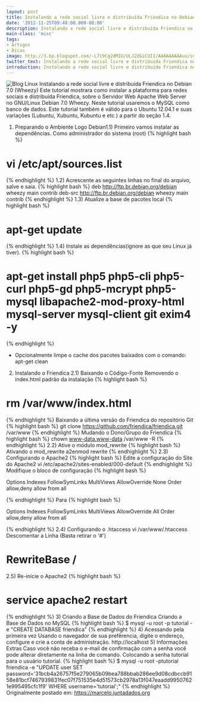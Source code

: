 ```yaml
---
layout: post
title: Instalando a rede social livre e distribuída Friendica no Debian 7.0 (Wheezy)
date: '2012-11-25T09:48:00.000-08:00'
description: Instalando a rede social livre e distribuída Friendica no Debian 7.0 (Wheezy)
main-class: 'misc'
tags:
- Artigos
- Dicas
image: http://3.bp.blogspot.com/-L7i9Cg2dMIU/ULJZdGiCUII/AAAAAAAAAuo/svw8J5lkMcw/s72-c/f-intro.jpg
twitter_text: Instalando a rede social livre e distribuída Friendica no Debian 7.0 (Wheezy)
introduction: Instalando a rede social livre e distribuída Friendica no Debian 7.0 (Wheezy)
---
```

![Blog Linux](http://3.bp.blogspot.com/-L7i9Cg2dMIU/ULJZdGiCUII/AAAAAAAAAuo/svw8J5lkMcw/s320/f-intro.jpg "Blog Linux")
Instalando a rede social livre e distribuída Friendica no Debian 7.0 (Wheezy)
Este tutorial mostrara como instalar a plataforma para redes sociais e distribuída Friendica, sobre o Servidor Web Apache Web Server no GNU/Linux Debian 7.0 Wheezy. Neste tutorial usaremos o MySQL como banco de dados. Este tutorial também é válido para o Ubuntu 12.04.1 e suas variações (Lubuntu, Xubuntu, Kubuntu e etc.) a partir do seção 1.4.
1) Preparando o Ambiente
Logo Debian1.1) Primeiro vamos instalar as dependências. Como administrador do sistema (root)
{% highlight bash %}
# vi /etc/apt/sources.list
{% endhighlight %}
1.2) Acrescente as seguintes linhas no final do arquivo, salve e saia.
{% highlight bash %}
 deb http://ftp.br.debian.org/debian wheezy main contrib
 deb-src http://ftp.br.debian.org/debian wheezy main contrib
{% endhighlight %}
1.3) Atualize a base de pacotes local
{% highlight bash %}
# apt-get update
{% endhighlight %}
1.4) Instale as dependências(ignore as que seu Linux já tiver).
{% highlight bash %}
# apt-get install php5 php5-cli php5-curl php5-gd php5-mcrypt php5-mysql libapache2-mod-proxy-html mysql-server mysql-client git exim4 -y
{% endhighlight %}
 * Opcionalmente limpe o cache dos pacotes baixados com o comando: apt-get clean
2) Instalando o Friendica
2.1) Baixando o Código-Fonte
 Removendo o index.html padrão da instalação
 {% highlight bash %}
# rm /var/www/index.html
{% endhighlight %}
 Baixando a última versão do Friendica do repositório Git
 {% highlight bash %}
git clone https://github.com/friendica/friendica.git /var/www
{% endhighlight %}
 Mudando o Dono/Grupo do Friendica
 {% highlight bash %}
chown www-data.www-data /var/www -R
{% endhighlight %}
2.2) Ative o módulo mod_rewrite
{% highlight bash %}
 Ativando o mod_rewrite
 a2enmod rewrite
{% endhighlight %}
2.3) Configurando o Apache2
{% highlight bash %}
 Edite a configuração do Site do Apache2
 vi /etc/apache2/sites-enabled/000-default
{% endhighlight %}
 Modifique o bloco de configuração
{% highlight bash %}
 
 Options Indexes FollowSymLinks MultiViews
 AllowOverride None
 Order allow,deny
 allow from all
 
{% endhighlight %}
 Para
{% highlight bash %}
 
 
 Options Indexes FollowSymLinks MultiViews
 AllowOverride All
 Order allow,deny
 allow from all
 
{% endhighlight %}
2.4) Configurando o .htaccess
 vi /var/www/.htaccess
 Descomentar a Linha (Basta retirar o '#')
 # RewriteBase /
2.5) Re-inicie o Apache2
{% highlight bash %}
# service apache2 restart
{% endhighlight %}
3) Criando a Base de Dados do Friendica
 Criando a Base de Dados no MySQL
{% highlight bash %}
$ mysql -u root -p tutorial -e "CREATE DATABASE friendica"
{% endhighlight %}
4) Acessando pela primeira vez
 Usando o navegador de sua prefêrencia, digite o endereço, configure e crie a conta de administração.
 http://localhost
5) Informações Extras
 Caso você não receba o e-mail de confirmação com a senha você pode alterar diretamente na linha de comando. Colocando a senha tutorial para o usuário tutorial.
{% highlight bash %}
$ mysql -u root -ptutorial friendica -e "UPDATE user SET password='31bcb4a26757f5e279065b09bea788bbab286ee9d08cdbccb9158e81bcf7467939831fec07f751535e4d51573cb2978a13f047eaadd99507621e995495cfc1f9' WHERE username='tutorial';"
{% endhighlight %}
Originalmente postado em: https://marcelo.juntadados.org
